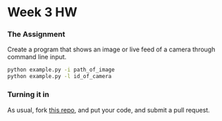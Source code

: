 # Week 3 HW

### The Assignment

Create a program that shows an image or live feed of a camera through command line input.

```bash
python example.py -i path_of_image
python example.py -l id_of_camera
```

### Turning it in

As usual, fork [this repo](https://github.com/compvision/week3hw), and put your code, and submit a pull request.
